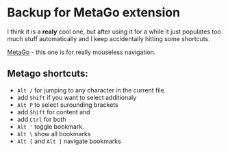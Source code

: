 # Backup for MetaGo extension

I think it is a **realy** cool one, but after using it for a while it just populates too much stuff automatically and I keep accidentally hitting some shortcuts. 


[MetaGo](https://marketplace.visualstudio.com/items?itemName=metaseed.metago) - this one is for really mouseless navigation. 

## Metago shortcuts: 
* ```Alt /``` for jumping to any character in the current file. 
* add ```Shift``` if you want to select additionaly 
* ```Alt P``` to select surounding brackets 
* add ```Shift``` for content and
* add ```Ctrl``` for both 
* ```Alt '``` toggle bookmark. 
* ```Alt \``` show all bookmarks
* ```Alt [``` and ```Alt ]``` navigate bookmarks 